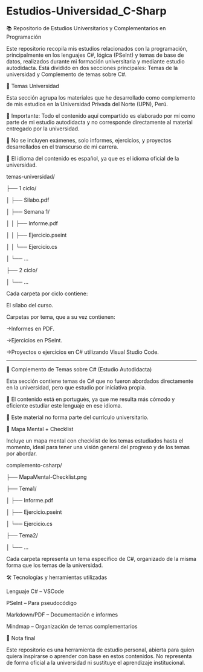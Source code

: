 # Estudios-Universidad_C-Sharp

📚 Repositorio de Estudios Universitarios y Complementarios en Programación

Este repositorio recopila mis estudios relacionados con la programación, principalmente en los lenguajes C#, lógica (PSeInt) y temas de base de datos, realizados durante mi formación universitaria y mediante estudio autodidacta. Está dividido en dos secciones principales: Temas de la universidad y Complemento de temas sobre C#.


🏫 Temas Universidad 

Esta sección agrupa los materiales que he desarrollado como complemento de mis estudios en la Universidad Privada del Norte (UPN), Perú.

🔸 Importante: Todo el contenido aquí compartido es elaborado por mí como parte de mi estudio autodidacta y no corresponde directamente al material entregado por la universidad.

🔸 No se incluyen exámenes, solo informes, ejercicios, y proyectos desarrollados en el transcurso de mi carrera.

🔸 El idioma del contenido es español, ya que es el idioma oficial de la universidad.

temas-universidad/

├── 1 ciclo/

│   ├── Silabo.pdf

│   ├── Semana 1/

│   │   ├── Informe.pdf

│   │   ├── Ejercicio.pseint

│   │   └── Ejercicio.cs

│   └── ...

├── 2 ciclo/

│   └── ...

Cada carpeta por ciclo contiene:

El sílabo del curso.

Carpetas por tema, que a su vez contienen:

->Informes en PDF.

->Ejercicios en PSeInt.

->Proyectos o ejercicios en C# utilizando Visual Studio Code.

-----------------------------------------------------------------------------------------------

🧩 Complemento de Temas sobre C# (Estudio Autodidacta)

Esta sección contiene temas de C# que no fueron abordados directamente en la universidad, pero que estudio por iniciativa propia.

🔸 El contenido está en portugués, ya que me resulta más cómodo y eficiente estudiar este lenguaje en ese idioma.

🔸 Este material no forma parte del currículo universitario.


🧠 Mapa Mental + Checklist

Incluye un mapa mental con checklist de los temas estudiados hasta el momento, ideal para tener una visión general del progreso y de los temas por abordar.

complemento-csharp/

├── MapaMental-Checklist.png

├── Tema1/

│   ├── Informe.pdf

│   ├── Ejercicio.pseint

│   └── Ejercicio.cs

├── Tema2/

│   └── ...


Cada carpeta representa un tema específico de C#, organizado de la misma forma que los temas de la universidad.



🛠️ Tecnologías y herramientas utilizadas

Lenguaje C# – VSCode

PSeInt – Para pseudocódigo

Markdown/PDF – Documentación e informes

Mindmap – Organización de temas complementarios


📌 Nota final

Este repositorio es una herramienta de estudio personal, abierta para quien quiera inspirarse o aprender con base en estos contenidos. No representa de forma oficial a la universidad ni sustituye el aprendizaje institucional.

